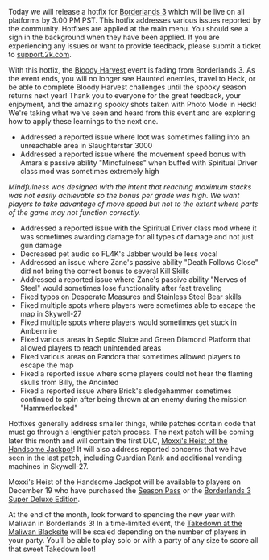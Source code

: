 Today we will release a hotfix for [Borderlands 3](https://borderlands.com/en-US/shop/borderlands-3-super-deluxe-edition) which will be live on all
platforms by 3:00 PM PST. This hotfix addresses various issues reported by the
community. Hotfixes are applied at the main menu. You should see a sign in the
background when they have been applied. If you are experiencing any issues or
want to provide feedback, please submit a ticket to
[support.2k.com](https://support.2k.com/).

With this hotfix, the [Bloody Harvest](https://borderlands.com/en-US/news/2019-10-21-bloody-harvest-trailer-info/) event is fading from
Borderlands 3. As the event ends, you will no longer see Haunted enemies,
travel to Heck, or be able to complete Bloody Harvest challenges until the
spooky season returns next year! Thank you to everyone for the great feedback,
your enjoyment, and the amazing spooky shots taken with Photo Mode in Heck!
We're taking what we've seen and heard from this event and are exploring how
to apply these learnings to the next one.

  * Addressed a reported issue where loot was sometimes falling into an unreachable area in Slaughterstar 3000
  * Addressed a reported issue where the movement speed bonus with Amara's passive ability "Mindfulness" when buffed with Spiritual Driver class mod was sometimes extremely high

 _Mindfulness was designed with the intent that reaching maximum stacks was
not easily achievable so the bonus per grade was high. We want players to take
advantage of move speed but not to the extent where parts of the game may not
function correctly._

  * Addressed a reported issue with the Spiritual Driver class mod where it was sometimes awarding damage for all types of damage and not just gun damage
  * Decreased pet audio so FL4K's Jabber would be less vocal
  * Addressed an issue where Zane's passive ability "Death Follows Close" did not bring the correct bonus to several Kill Skills
  * Addressed a reported issue where Zane's passive ability "Nerves of Steel" would sometimes lose functionality after fast traveling
  * Fixed typos on Desperate Measures and Stainless Steel Bear skills
  * Fixed multiple spots where players were sometimes able to escape the map in Skywell-27
  * Fixed multiple spots where players would sometimes get stuck in Ambermire
  * Fixed various areas in Septic Sluice and Green Diamond Platform that allowed players to reach unintended areas
  * Fixed various areas on Pandora that sometimes allowed players to escape the map
  * Fixed a reported issue where some players could not hear the flaming skulls from Billy, the Anointed
  * Fixed a reported issue where Brick's sledgehammer sometimes continued to spin after being thrown at an enemy during the mission "Hammerlocked"

Hotfixes generally address smaller things, while patches contain code that
must go through a lengthier patch process. The next patch will be coming later
this month and will contain the first DLC, [Moxxi's Heist of the Handsome
Jackpot](https://borderlands.com/en-US/handsomejackpot/)! It will also address
reported concerns that we have seen in the last patch, including Guardian Rank
and additional vending machines in Skywell-27.

Moxxi's Heist of the Handsome Jackpot will be available to players on December
19 who have purchased the [Season Pass](https://borderlands.com/en-US/shop/borderlands-3-season-pass) or the [Borderlands 3 Super Deluxe
Edition](https://borderlands.com/en-US/shop/borderlands-3-super-deluxe-edition).

At the end of the month, look forward to spending the new year with Maliwan in
Borderlands 3! In a time-limited event, the [Takedown at the Maliwan
Blacksite](https://borderlands.com/en-US/news/2019-11-22-takedown-at-the-maliwan-blacksite/) will be scaled depending on the number of players in your
party. You'll be able to play solo or with a party of any size to score all
that sweet Takedown loot!

